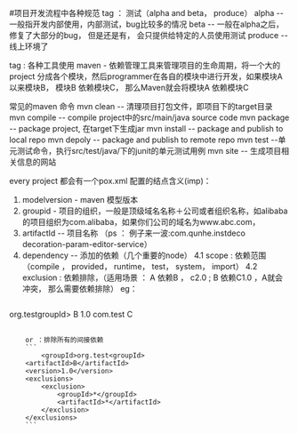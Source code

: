 #项目开发流程中各种规范
tag ： 测试（alpha and beta， produce）
alpha -- 一般指开发内部使用，内部测试，bug比较多的情况
beta -- 一般在alpha之后，修复了大部分的bug， 但是还是有， 会只提供给特定的人员使用测试
produce -- 线上环境了

tag : 各种工具使用
maven - 依赖管理工具来管理项目的生命周期，将一个大的project 分成各个模块，然后programmer在各自的模块中进行开发，如果模块A 以来模块B， 模块B 依赖模块C， 那么Maven就会将模块A 依赖模块C

常见的maven 命令
mvn clean -- 清理项目打包文件，即项目下的target目录
mvn compile -- compile project中的src/main/java source code
mvn package -- package project, 在target下生成jar
mvn install -- package and publish to local repo
mvn depoly -- package and publish to remote repo
mvn test --单元测试命令，执行src/test/java/下的junit的单元测试用例
mvn site -- 生成项目相关信息的网站

every project 都会有一个pox.xml
配置的结点含义(imp)：
1. modelversion - maven 模型版本
2. groupid - 项目的组织，一般是顶级域名名称＋公司或者组织名称，如alibaba的项目组织为com.alibaba，如果你们公司的域名为www.abc.com，
3. artifactId -- 项目名称
（ps ： 例子来一波:<groupId>com.qunhe.instdeco</groupId>
    <artifactId>decoration-param-editor-service</artifactId>）
4. dependency -- 添加的依赖（几个重要的node）
	4.1 scope : 依赖范围（compile ， provided， runtime， test， system， import）
	4.2 exclusion : 依赖排除，（适用场景 ： A 依赖B ， c2.0 ; B 依赖C1.0 ，A就会冲突， 那么需要依赖排除）
	eg：
    ```
<groupId>org.testgroupId>
	<artifactId>B</artifactId>
	<version>1.0</version>
	<exclusions>
		<exclusion>
			<groupId>com.test</groupId>
			<artifactId>C</artifactId>
		</exclusion>
	</exclusions>
```

    or ：排除所有的间接依赖
    ```
        <groupId>org.test<groupId>
	<artifactId>B</artifactId>
	<version>1.0</version>
	<exclusions>
		<exclusion>
			<groupId>*</groupId>
			<artifactId>*</artifactId>
		</exclusion>
	</exclusions>
    ```
